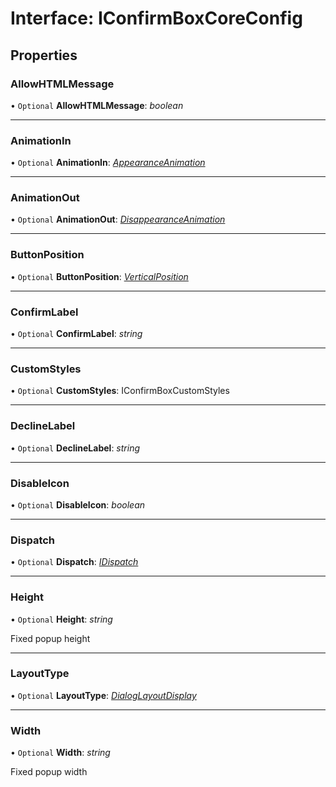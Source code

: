 # Interface: IConfirmBoxCoreConfig

## Properties

### AllowHTMLMessage

• `Optional` **AllowHTMLMessage**: *boolean*

___

### AnimationIn

• `Optional` **AnimationIn**: [*AppearanceAnimation*](#/documentation/Enum:%20AppearanceAnimation)

___

### AnimationOut

• `Optional` **AnimationOut**: [*DisappearanceAnimation*](#/documentation/Enum:%20DisappearanceAnimation)

___

### ButtonPosition

• `Optional` **ButtonPosition**: [*VerticalPosition*](#/documentation/Home#verticalposition)

___

### ConfirmLabel

• `Optional` **ConfirmLabel**: *string*

___

### CustomStyles

• `Optional` **CustomStyles**: IConfirmBoxCustomStyles

___

### DeclineLabel

• `Optional` **DeclineLabel**: *string*

___

### DisableIcon

• `Optional` **DisableIcon**: *boolean*

___

### Dispatch

• `Optional` **Dispatch**: [*IDispatch*](#/documentation/Interface:%20IDispatch)

___

### Height

• `Optional` **Height**: *string*

Fixed popup height

___

### LayoutType

• `Optional` **LayoutType**: [*DialogLayoutDisplay*](#/documentation/Enum:%20DialogLayoutDisplay)

___

### Width

• `Optional` **Width**: *string*

Fixed popup width
